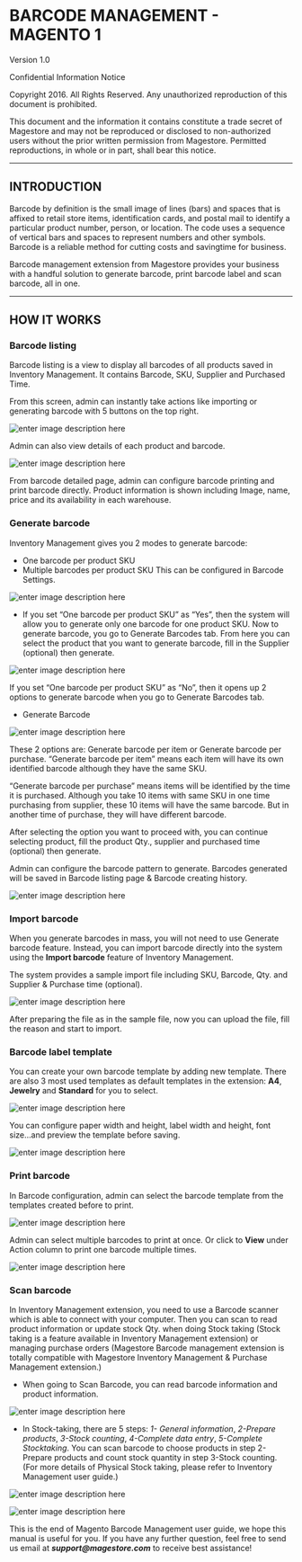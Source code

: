 # BARCODE MANAGEMENT - MAGENTO 1

Version 1.0

Confidential Information Notice 

Copyright 2016. All Rights Reserved. Any unauthorized reproduction of this document is prohibited.

This document and the information it contains constitute a trade secret of Magestore and may not be reproduced or disclosed to non-authorized users without the prior written permission from Magestore. Permitted reproductions, in whole or in part, shall bear this notice.

-------------

## INTRODUCTION


Barcode by definition is the small image of lines (bars) and spaces that is affixed to retail store items, identification cards, and postal mail to identify a particular product number, person, or location. The code uses a sequence of vertical bars and spaces to represent numbers and other symbols. Barcode is a reliable method for cutting costs and savingtime for business.

Barcode management extension from Magestore provides your business with a handful solution to generate barcode, print barcode label and scan barcode, all in one.

-------------

## HOW IT WORKS


### Barcode listing

Barcode listing is a view to display all barcodes of all products saved in Inventory Management. It contains Barcode, SKU, Supplier and Purchased Time.

From this screen, admin can instantly take actions like importing or generating barcode with 5 buttons on the top right.

![enter image description here](https://github.com/Magestore/Docs/blob/master/extensions/Magento%201%20Extensions/Image_Barcode/image001.png?raw=true)

Admin can also view details of each product and barcode. 

![enter image description here](https://github.com/Magestore/Docs/blob/master/extensions/Magento%201%20Extensions/Image_Barcode/image002.png?raw=true)

From barcode detailed page, admin can configure barcode printing and print barcode directly. Product information is shown including Image, name, price and its availability in each warehouse.

###  Generate barcode

Inventory Management gives you 2 modes to generate barcode:

- One barcode per product SKU
- Multiple barcodes per product SKU
This can be configured in Barcode Settings.

![enter image description here](https://github.com/Magestore/Docs/blob/master/extensions/Magento%201%20Extensions/Image_Barcode/image003.png?raw=true)

- If you set “One barcode per product SKU” as “Yes”, then the system will allow you to generate only one barcode for one product SKU.
Now to generate barcode, you go to Generate Barcodes tab. From here you can select the product that you want to generate barcode, fill in the Supplier (optional) then generate.

![enter image description here](https://github.com/Magestore/Docs/blob/master/extensions/Magento%201%20Extensions/Image_Barcode/image004.png?raw=true)

If you set “One barcode per product SKU” as “No”, then it opens up 2 options to generate barcode when you go to Generate Barcodes tab.

- Generate Barcode

![enter image description here](https://github.com/Magestore/Docs/blob/master/extensions/Magento%201%20Extensions/Image_Barcode/image005.png?raw=true)

These 2 options are: Generate barcode per item or Generate barcode per purchase.
“Generate barcode per item” means each item will have its own identified barcode although they have the same SKU.

“Generate barcode per purchase” means items will be identified by the time it is purchased. Although you take 10 items with same SKU in one time purchasing from supplier, these 10 items will have the same barcode. But in another time of purchase, they will have different barcode.

After selecting the option you want to proceed with, you can continue selecting product, fill the product Qty., supplier and purchased time (optional) then generate. 

Admin can configure the barcode pattern to generate. Barcodes generated will be saved in Barcode listing page &amp; Barcode creating history.

![enter image description here](https://github.com/Magestore/Docs/blob/master/extensions/Magento%201%20Extensions/Image_Barcode/image006.png?raw=true)

### Import barcode

When you generate barcodes in mass, you will not need to use Generate barcode feature. Instead, you can import barcode directly into the system using the **Import barcode** feature of Inventory Management.

The system provides a sample import file including SKU, Barcode, Qty. and Supplier &amp; Purchase time (optional).

![enter image description here](https://github.com/Magestore/Docs/blob/master/extensions/Magento%201%20Extensions/Image_Barcode/image007.png?raw=true)

After preparing the file as in the sample file, now you can upload the file, fill the reason and start to import.

### Barcode label template

You can create your own barcode template by adding new template. There are also 3 most used templates as default templates in the extension: **A4**, **Jewelry** and **Standard** for you to select.

![enter image description here](https://github.com/Magestore/Docs/blob/master/extensions/Magento%201%20Extensions/Image_Barcode/image008.png?raw=true)

You can configure paper width and height, label width and height, font size…and preview the template before saving. 

![enter image description here](https://github.com/Magestore/Docs/blob/master/extensions/Magento%201%20Extensions/Image_Barcode/image009.png?raw=true)

### Print barcode

In Barcode configuration, admin can select the barcode template from the templates created before to print. 

![enter image description here](https://github.com/Magestore/Docs/blob/master/extensions/Magento%201%20Extensions/Image_Barcode/image010.png?raw=true)

Admin can select multiple barcodes to print at once. Or click to **View** under Action column to print one barcode multiple times.

![enter image description here](https://github.com/Magestore/Docs/blob/master/extensions/Magento%201%20Extensions/Image_Barcode/image011.png?raw=true)

### Scan barcode

In Inventory Management extension, you need to use a Barcode scanner which is able to connect with your computer. Then you can scan to read product information or update stock Qty. when doing Stock taking (Stock taking is a feature available in Inventory Management extension) or managing purchase orders (Magestore Barcode management extension is totally compatible with Magestore Inventory Management &amp; Purchase Management extension.)

- When going to Scan Barcode, you can read barcode information and product information.

![enter image description here](https://github.com/Magestore/Docs/blob/master/extensions/Magento%201%20Extensions/Image_Barcode/image012.png?raw=true)

- In Stock-taking, there are 5 steps: *1- General information*, *2-Prepare products*, *3-Stock counting*, *4-Complete data entry*, *5-Complete Stocktaking*. You can scan barcode to choose products in step 2-Prepare products and count stock quantity in step 3-Stock counting. (For more details of Physical Stock taking, please refer to Inventory Management user guide.)

![enter image description here](https://github.com/Magestore/Docs/blob/master/extensions/Magento%201%20Extensions/Image_Barcode/image013.png?raw=true)

![enter image description here](https://github.com/Magestore/Docs/blob/master/extensions/Magento%201%20Extensions/Image_Barcode/image014.png?raw=true)

This is the end of Magento Barcode Management user guide, we hope this manual is useful for you. If you have any further question, feel free to send us email at **_support@magestore.com_** to receive best assistance!
